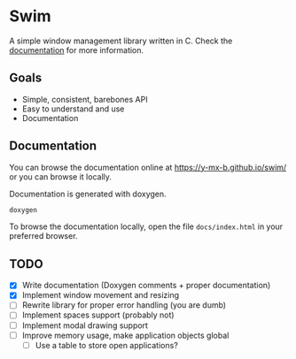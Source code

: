 # Swim

A simple window management library written in C. Check the
[documentation](https://y-mx-b.github.io/swim/) for more information.

## Goals

- Simple, consistent, barebones API
- Easy to understand and use
- Documentation

## Documentation

You can browse the documentation online at https://y-mx-b.github.io/swim/ or
you can browse it locally.

Documentation is generated with doxygen.

```sh
doxygen
```

To browse the documentation locally, open the file `docs/index.html` in your
preferred browser.

## TODO

- [x] Write documentation (Doxygen comments + proper documentation)
- [X] Implement window movement and resizing
- [ ] Rewrite library for proper error handling (you are dumb)
- [ ] Implement spaces support (probably not)
- [ ] Implement modal drawing support
- [ ] Improve memory usage, make application objects global
  - [ ] Use a table to store open applications?
